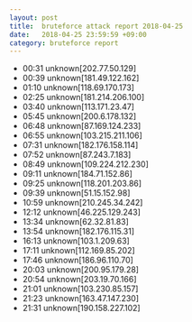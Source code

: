 ```yaml
---
layout: post
title:  bruteforce attack report 2018-04-25
date:   2018-04-25 23:59:59 +09:00
category: bruteforce report
---
```


* 00:31 unknown[202.77.50.129]
* 00:39 unknown[181.49.122.162]
* 01:10 unknown[118.69.170.173]
* 02:25 unknown[181.214.206.100]
* 03:40 unknown[113.171.23.47]
* 05:45 unknown[200.6.178.132]
* 06:48 unknown[87.169.124.233]
* 06:55 unknown[103.215.211.106]
* 07:31 unknown[182.176.158.114]
* 07:52 unknown[87.243.7.183]
* 08:49 unknown[109.224.212.230]
* 09:11 unknown[184.71.152.86]
* 09:25 unknown[118.201.203.86]
* 09:39 unknown[51.15.152.98]
* 10:59 unknown[210.245.34.242]
* 12:12 unknown[46.225.129.243]
* 13:34 unknown[62.32.81.83]
* 13:54 unknown[182.176.115.31]
* 16:13 unknown[103.1.209.63]
* 17:11 unknown[112.169.85.202]
* 17:46 unknown[186.96.110.70]
* 20:03 unknown[200.95.179.28]
* 20:54 unknown[203.19.70.166]
* 21:01 unknown[103.230.85.157]
* 21:23 unknown[163.47.147.230]
* 21:31 unknown[190.158.227.102]
